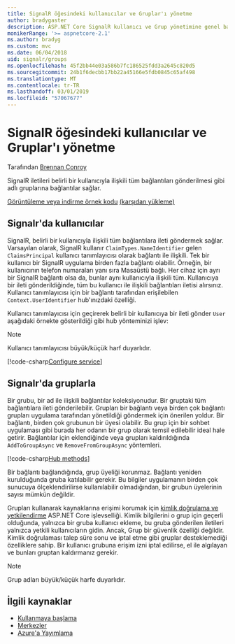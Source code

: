 ```yaml
---
title: SignalR öğesindeki kullanıcılar ve Gruplar'ı yönetme
author: bradygaster
description: ASP.NET Core SignalR kullanıcı ve Grup yönetimine genel bakış.
monikerRange: '>= aspnetcore-2.1'
ms.author: bradyg
ms.custom: mvc
ms.date: 06/04/2018
uid: signalr/groups
ms.openlocfilehash: 45f2bb44e03a586b7fc186525fdd3a2645c820d5
ms.sourcegitcommit: 24b1f6decbb17bb22a45166e5fdb0845c65af498
ms.translationtype: MT
ms.contentlocale: tr-TR
ms.lasthandoff: 03/01/2019
ms.locfileid: "57067677"
---
```

# <a name="manage-users-and-groups-in-signalr"></a>SignalR öğesindeki kullanıcılar ve Gruplar'ı yönetme

Tarafından [Brennan Conroy](https://github.com/BrennanConroy)

SignalR iletileri belirli bir kullanıcıyla ilişkili tüm bağlantıları gönderilmesi gibi adlı gruplarına bağlantılar sağlar.

[Görüntüleme veya indirme örnek kodu](https://github.com/aspnet/Docs/tree/master/aspnetcore/signalr/groups/sample/) [(karşıdan yükleme)](xref:index#how-to-download-a-sample)

## <a name="users-in-signalr"></a>Signalr'da kullanıcılar

SignalR, belirli bir kullanıcıyla ilişkili tüm bağlantılara ileti göndermek sağlar. Varsayılan olarak, SignalR kullanır `ClaimTypes.NameIdentifier` gelen `ClaimsPrincipal` kullanıcı tanımlayıcısı olarak bağlantı ile ilişkili. Tek bir kullanıcı bir SignalR uygulama birden fazla bağlantı olabilir. Örneğin, bir kullanıcının telefon numaraları yanı sıra Masaüstü bağlı. Her cihaz için ayrı bir SignalR bağlantı olsa da, bunlar aynı kullanıcıyla ilişkili tüm. Kullanıcıya bir ileti gönderildiğinde, tüm bu kullanıcı ile ilişkili bağlantıları iletisi alırsınız. Kullanıcı tanımlayıcısı için bir bağlantı tarafından erişilebilen `Context.UserIdentifier` hub'ınızdaki özelliği.

Kullanıcı tanımlayıcısı için geçirerek belirli bir kullanıcıya bir ileti gönder `User` aşağıdaki örnekte gösterildiği gibi hub yönteminizi işlev:

> [!NOTE]
> Kullanıcı tanımlayıcısı büyük/küçük harf duyarlıdır.

[!code-csharp[Configure service](groups/sample/hubs/chathub.cs?range=29-32)]

## <a name="groups-in-signalr"></a>Signalr'da gruplarla

Bir grubu, bir ad ile ilişkili bağlantılar koleksiyonudur. Bir gruptaki tüm bağlantılara ileti gönderilebilir. Grupları bir bağlantı veya birden çok bağlantı grupları uygulama tarafından yönetildiği göndermek için önerilen yoldur. Bir bağlantı, birden çok grubunun bir üyesi olabilir. Bu grup için bir sohbet uygulaması gibi burada her odanın bir grup olarak temsil edilebilir ideal hale getirir. Bağlantılar için eklendiğinde veya grupları kaldırıldığında `AddToGroupAsync` ve `RemoveFromGroupAsync` yöntemleri.

[!code-csharp[Hub methods](groups/sample/hubs/chathub.cs?range=15-27)]

Bir bağlantı bağlandığında, grup üyeliği korunmaz. Bağlantı yeniden kurulduğunda gruba katılabilir gerekir. Bu bilgiler uygulamanın birden çok sunucuya ölçeklendirilirse kullanılabilir olmadığından, bir grubun üyelerinin sayısı mümkün değildir.

Grupları kullanarak kaynaklarına erişimi korumak için [kimlik doğrulama ve yetkilendirme](xref:signalr/authn-and-authz) ASP.NET Core işlevselliği. Kimlik bilgilerini o grup için geçerli olduğunda, yalnızca bir gruba kullanıcı ekleme, bu gruba gönderilen iletileri yalnızca yetkili kullanıcıların gidin. Ancak, Grup bir güvenlik özelliği değildir. Kimlik doğrulaması talep süre sonu ve iptal etme gibi gruplar desteklemediği özelliklere sahip. Bir kullanıcı grubuna erişim izni iptal edilirse, el ile algılayan ve bunları gruptan kaldırmanız gerekir.

> [!NOTE]
> Grup adları büyük/küçük harfe duyarlıdır.

## <a name="related-resources"></a>İlgili kaynaklar

* [Kullanmaya başlama](xref:tutorials/signalr)
* [Merkezler](xref:signalr/hubs)
* [Azure'a Yayımlama](xref:signalr/publish-to-azure-web-app)
